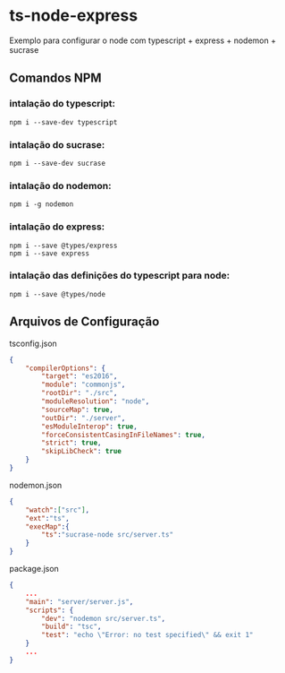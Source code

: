 # ts-node-express

Exemplo para configurar o node com typescript + express + nodemon + sucrase 

## Comandos NPM 

### intalação do typescript:
```
npm i --save-dev typescript
```
### intalação do sucrase:
```
npm i --save-dev sucrase
```
### intalação do nodemon:
```
npm i -g nodemon
```

### intalação do express:
```
npm i --save @types/express
npm i --save express
```
### intalação das definições do typescript para node:
``` 
npm i --save @types/node
```

## Arquivos de Configuração 

tsconfig.json
```json
{
    "compilerOptions": {
        "target": "es2016",                                  
        "module": "commonjs",                                
        "rootDir": "./src",                                  
        "moduleResolution": "node",                       
        "sourceMap": true,                                
        "outDir": "./server",                               
        "esModuleInterop": true,                             
        "forceConsistentCasingInFileNames": true,            
        "strict": true,                                     
        "skipLibCheck": true                                 
    }
}
```

nodemon.json
```json
{
    "watch":["src"],
    "ext":"ts",
    "execMap":{
        "ts":"sucrase-node src/server.ts"
    }
}
```
package.json
```json
{
    ...
    "main": "server/server.js",
    "scripts": {
        "dev": "nodemon src/server.ts",
        "build": "tsc",
        "test": "echo \"Error: no test specified\" && exit 1"
    }
    ...
}
```
